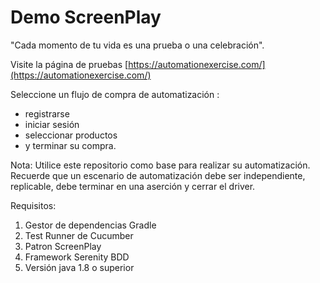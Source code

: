 # Demo ScreenPlay

"Cada momento de tu vida es una prueba o una celebración".

Visite la página de pruebas  [https://automationexercise.com/](https://automationexercise.com/) 

Seleccione un flujo de compra de automatización :

- registrarse
- iniciar sesión
- seleccionar productos
- y terminar su compra.

Nota: Utilice este repositorio como base para realizar su automatización. Recuerde que un escenario de automatización debe ser independiente, replicable, debe terminar en una aserción y cerrar el driver.

Requisitos:

1. Gestor de dependencias Gradle
2. Test Runner de Cucumber
3. Patron ScreenPlay 
4. Framework Serenity BDD
5. Versión java 1.8 o superior
